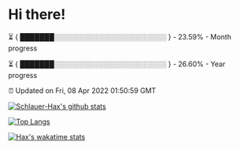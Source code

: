 # Hi there!

⏳ { ███████░░░░░░░░░░░░░░░░░░░░░░░ } - 23.59% - Month progress

⏳ { ███████░░░░░░░░░░░░░░░░░░░░░░░ } - 26.60% - Year progress

⏰ Updated on Fri, 08 Apr 2022 01:50:59 GMT


[![Schlauer-Hax's github stats](https://github-readme-stats.vercel.app/api?username=Schlauer-Hax&show_icons=true&theme=dark&count_private=true)](https://github.com/Schlauer-Hax)


[![Top Langs](https://github-readme-stats.vercel.app/api/top-langs/?username=Schlauer-Hax&layout=compact&theme=dark)](https://github.com/Schlauer-Hax?tab=repositories)


[![Hax's wakatime stats](https://github-readme-stats.vercel.app/api/wakatime?username=Hax&theme=dark)](https://wakatime.com/@Hax)

